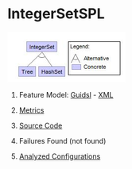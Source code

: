 # IntegerSetSPL


![image](https://raw.githubusercontent.com/fischerJF/challenge/master/featureModel/Set.JPG)

1. Feature Model: [Guidsl](https://github.com/fischerJF/challenge/blob/master/workspace_IncLing/Set/modified-model.m) - [XML](https://github.com/fischerJF/challenge/blob/master/workspace_IncLing/Set/model.xml)

2. [Metrics](https://github.com/fischerJF/challenge/blob/master/metrics/Set.csv)
 
3. [Source Code](https://github.com/fischerJF/challenge/tree/master/workspace_IncLing/Set)

4. Failures Found (not found)

5. [Analyzed Configurations](https://github.com/fischerJF/challenge/tree/master/workspace_IncLing/Tools/All_valid_conf/set/products)
